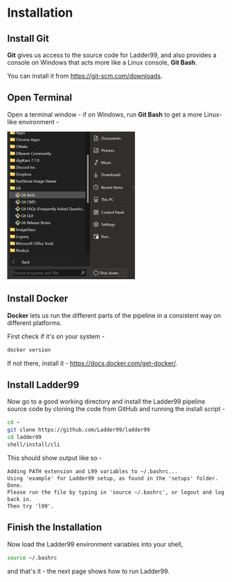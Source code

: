 # Installation

## Install Git

**Git** gives us access to the source code for Ladder99, and also provides a console on Windows that acts more like a Linux console, **Git Bash**. 

You can install it from https://git-scm.com/downloads.


## Open Terminal

Open a terminal window - if on Windows, run **Git Bash** to get a more Linux-like environment -

![](../_images/git-bash.jpg)


## Install Docker

**Docker** lets us run the different parts of the pipeline in a consistent way on different platforms.

First check if it's on your system -

```bash
docker version
```

If not there, install it - https://docs.docker.com/get-docker/.


## Install Ladder99

Now go to a good working directory and install the Ladder99 pipeline source code by cloning the code from GitHub and running the install script -

```bash
cd ~
git clone https://github.com/Ladder99/ladder99
cd ladder99
shell/install/cli
```

This should show output like so -

```plain
Adding PATH extension and L99 variables to ~/.bashrc...
Using 'example' for Ladder99 setup, as found in the 'setups' folder.
Done.
Please run the file by typing in 'source ~/.bashrc', or logout and log back in.
Then try 'l99'.
```


## Finish the Installation

Now load the Ladder99 environment variables into your shell,

```bash
source ~/.bashrc
```

and that's it - the next page shows how to run Ladder99. 

